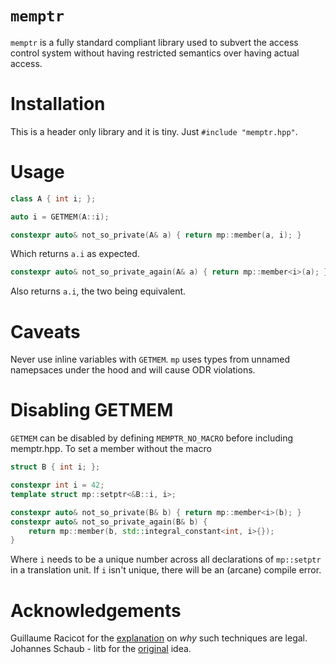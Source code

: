 # `memptr`

`memptr` is a fully standard compliant library used to subvert the access control system without having restricted semantics over having actual access.

# Installation

This is a header only library and it is tiny. Just `#include "memptr.hpp"`.

# Usage

````c++
class A { int i; };

auto i = GETMEM(A::i);

constexpr auto& not_so_private(A& a) { return mp::member(a, i); }
````

Which returns `a.i` as expected.

````c++
constexpr auto& not_so_private_again(A& a) { return mp::member<i>(a); }
````

Also returns `a.i`, the two being equivalent.

# Caveats

Never use inline variables with `GETMEM`. `mp` uses types from unnamed namepsaces
under the hood and will cause ODR violations.

# Disabling GETMEM

`GETMEM` can be disabled by defining `MEMPTR_NO_MACRO` before including memptr.hpp.
To set a member without the macro

````c++
struct B { int i; };

constexpr int i = 42;
template struct mp::setptr<&B::i, i>;

constexpr auto& not_so_private(B& b) { return mp::member<i>(b); }
constexpr auto& not_so_private_again(B& b) {
    return mp::member(b, std::integral_constant<int, i>{});
}
````

Where `i` needs to be a unique number across all declarations of `mp::setptr`
in a translation unit. If `i` isn't unique, there will be an (arcane) compile error.

# Acknowledgements
Guillaume Racicot for the [explanation](https://stackoverflow.com/questions/54909496/access-control-in-template-parameters) on _why_ such techniques are legal.  
Johannes Schaub - litb for the [original](http://bloglitb.blogspot.com/2010/07/access-to-private-members-thats-easy.html) idea.
